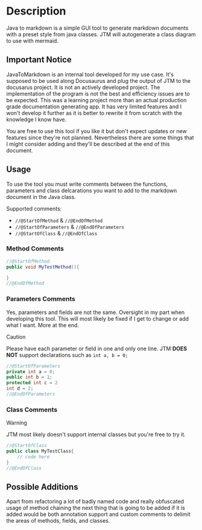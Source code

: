 # Description

Java to markdown is a simple GUI tool to generate markdown documents with a preset style from java classes. JTM will autogenerate
a class diagram to use with mermaid.

## Important Notice

JavaToMarkdown is an internal tool developed for my use case. It's supposed to be used along Docusaurus and plug the output of JTM to the docusarus project. It is not an actively developed project. The implementation of the program is not the best and efficiency issues are to be expected. This was a learning project more than an actual production grade documentation generating app. It has very limited features and I won't develop it further as it is better to rewrite it from scratch with the knowledge I know have.

You are free to use this tool if you like it but don't expect updates or new features since they're not planned. Nevertheless there are some things that I might consider adding and they'll be described at the end of this document.

## Usage

To use the tool you must write comments between the functions, parameters and class delcarations you want to add to the markdown document in the Java class.

Supported comments:

- `//@StartOfMethod` & `//@EndOfMethod`
- `//@StartOfParameters` & `//@EndOfParameters`
- `//@StartOfClass` & `//@EndOfClass`

### Method Comments

```java
//@StartOfMethod
public void MyTestMethod(){

}
//@EndOfMethod
```

### Parameters Comments

Yes, parameters and fields are not the same. Oversight in my part when developing this tool. This will most likely be fixed if I get to change or add what I want. More at the end.

> [!CAUTION]
> Please have each parameter or field in one and only one line. JTM **DOES NOT** support declarations such as `int a, b = 0;`

```java
//@StartOfParameters
private int a = 0;
public int b = 1;
protected int c = 2
int d = 2;
//@EndOfParameters

```

### Class Comments

> [!WARNING]
> JTM most likely doesn't support internal classes but you're free to try it.

```java
//@StartOfClass
public class MyTestClass{
    // code here
}
//@EndOfClass
```

## Possible Additions

Apart from refactoring a lot of badly named code and really obfuscated usage of method chaining the next thing that is going to be added if it is added would be both annotation support and custom comments to delimit the areas of methods, fields, and classes.